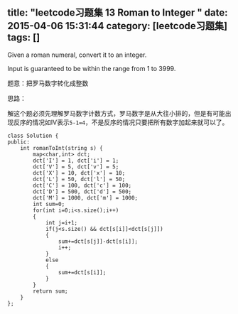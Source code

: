 title: "leetcode习题集 13 Roman to Integer "
date: 2015-04-06 15:31:44
category: [leetcode习题集]
tags: []
---

Given a roman numeral, convert it to an integer.

Input is guaranteed to be within the range from 1 to 3999.

题意：把罗马数字转化成整数

思路：

解这个题必须先理解罗马数字计数方式，罗马数字是从大往小排的，但是有可能出现反序的情况如IV表示`5-1=4`，不是反序的情况只要把所有数字加起来就可以了。




```
class Solution {
public:
    int romanToInt(string s) {
		map<char,int> dct;
		dct['I'] = 1, dct['i'] = 1;
		dct['V'] = 5, dct['v'] = 5;
		dct['X'] = 10, dct['x'] = 10;
		dct['L'] = 50, dct['l'] = 50;
		dct['C'] = 100, dct['c'] = 100;
		dct['D'] = 500, dct['d'] = 500;
		dct['M'] = 1000, dct['m'] = 1000;
		int sum=0;
		for(int i=0;i<s.size();i++)
		{
			int j=i+1;
			if(j<s.size() && dct[s[i]]<dct[s[j]])
			{
				sum+=dct[s[j]]-dct[s[i]];
				i++;
			}
			else
			{
				sum+=dct[s[i]];
			}
		}
		return sum;
    }
};
```
